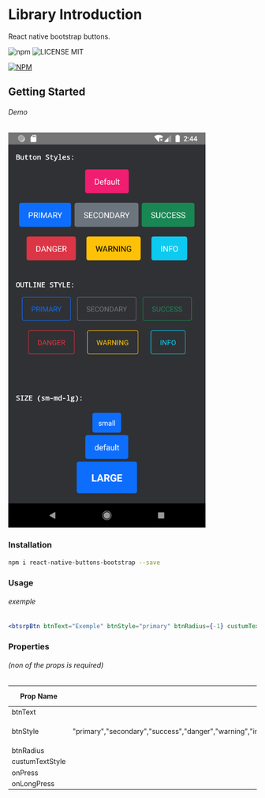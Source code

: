 # Library Introduction
 React native bootstrap buttons.

![npm](https://img.shields.io/badge/npm-v0.0.1-blue) ![LICENSE MIT](https://img.shields.io/badge/license-MIT-brightgreen.svg)

[![NPM](https://nodei.co/npm/react-native-buttons-bootstrap.png?downloads=true&downloadRank=true&stars=true)](https://nodei.co/npm/react-native-buttons-bootstrap/)

## Getting Started
###### Demo
<img src="./doc/images/screenShot.png" alt="Demo" width="400"/>

### Installation

```bash
npm i react-native-buttons-bootstrap --save
```

### Usage

###### exemple

```jsx
<btsrpBtn btnText="Exemple" btnStyle="primary" btnRadius={-1} custumTextStyle={{textTransform:"uppercase"}} onPress={()=>{console.log("stop it!")}}  />

```

### Properties
###### (non of the props is required)

| Prop Name  | Type         |Default Value  |
| -----------|:------------:|--------------:|
|btnText     | string       | "DEFAULT"     |
|btnStyle    | string enum  "primary","secondary","success","danger","warning","info","outlinePrimary","outlineSecondary","outlineSuccess","outlineDanger","outlineWarning" ,"outlineInfo" | null      |
|btnRadius   | number       | 4             |
|custumTextStyle | Object   | null          |
|onPress     | void         | null          |
|onLongPress | void         | null          |



